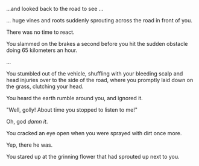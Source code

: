 ...and looked back to the road to see ...

... huge vines and roots suddenly sprouting across the road in front of you.

There was no time to react.

You slammed on the brakes a second before you hit the sudden obstacle doing 65 kilometers an hour.

...

You stumbled out of the vehicle, shuffling with your bleeding scalp and head injuries over to the side of the road, where you promptly laid down on the grass, clutching your head.

You heard the earth rumble around you, and ignored it.

"Well, golly! About time you stopped to listen to me!"

Oh, god *damn it*.

You cracked an eye open when you were sprayed with dirt once more.

Yep, there he was. 

You stared up at the grinning flower that had sprouted up next to you.